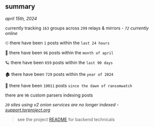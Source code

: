 
## summary
_april 15th, 2024_

currently tracking `163` groups across `299` relays & mirrors - _`72` currently online_

⏲ there have been `1` posts within the `last 24 hours`

🦈 there have been `96` posts within the `month of april`

🪐 there have been `659` posts within the `last 90 days`

🏚 there have been `729` posts within the `year of 2024`

🦕 there have been `10011` posts `since the dawn of ransomwatch`

there are `96` custom parsers indexing posts

_`20` sites using v2 onion services are no longer indexed - [support.torproject.org](https://support.torproject.org/onionservices/v2-deprecation/)_

> see the project [README](https://github.com/joshhighet/ransomwatch#ransomwatch--) for backend technicals
